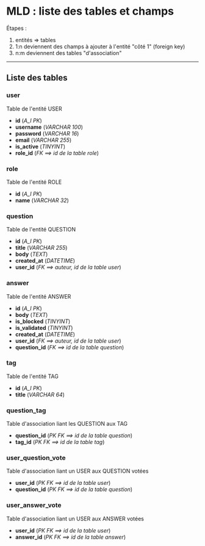 # MLD : liste des tables et champs
Étapes :
1. entités => tables
2. 1:n deviennent des champs à ajouter à l'entité "côté 1" (foreign key)
3. n:m deviennent des tables "d'association"

---

## Liste des tables
### user
Table de l'entité USER
- **id** (*A_I PK*)
- **username** (*VARCHAR 100*)
- **password** (*VARCHAR 16*)
- **email** (*VARCHAR 255*)
- **is_active** (*TINYINT*)
- **role_id** (*FK ==> id de la table role*)

### role
Table de l'entité ROLE
- **id** (*A_I PK*)
- **name** (*VARCHAR 32*)

### question
Table de l'entité QUESTION
- **id** (*A_I PK*)
- **title** (*VARCHAR 255*)
- **body** (*TEXT*)
- **created_at** (*DATETIME*)
- **user_id** (*FK ==> auteur, id de la table user*)

### answer
Table de l'entité ANSWER
- **id** (*A_I PK*)
- **body** (*TEXT*)
- **is_blocked** (*TINYINT*)
- **is_validated** (*TINYINT*)
- **created_at** (*DATETIME*)
- **user_id** (*FK ==> auteur, id de la table user*)
- **question_id** (*FK ==> id de la table question*)

### tag
Table de l'entité TAG
- **id** (*A_I PK*)
- **title** (*VARCHAR 64*)

### question_tag
Table d'association liant les QUESTION aux TAG
- **question_id** (*PK FK ==> id de la table question*)
- **tag_id** (*PK FK ==> id de la table tag*)

### user_question_vote
Table d'association liant un USER aux QUESTION votées
- **user_id** (*PK FK ==> id de la table user*)
- **question_id** (*PK FK ==> id de la table question*)

### user_answer_vote
Table d'association liant un USER aux ANSWER votées
- **user_id** (*PK FK ==> id de la table user*)
- **answer_id** (*PK FK ==> id de la table answer*)
